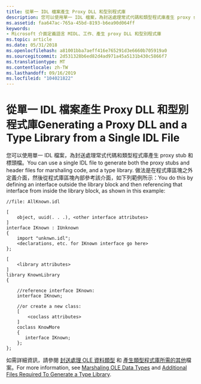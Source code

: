 ```yaml
---
title: 從單一 IDL 檔案產生 Proxy DLL 和型別程式庫
description: 您可以使用單一 IDL 檔案，為封送處理常式代碼和類型程式庫產生 proxy stub 和標頭檔。
ms.assetid: faa647ac-765a-45bd-8193-b6ea90d064ff
keywords:
- Microsoft 介面定義語言 MIDL、工作、產生 proxy DLL 和型別程式庫
ms.topic: article
ms.date: 05/31/2018
ms.openlocfilehash: a81001bba7aeff416e765291d3e6660b705919a0
ms.sourcegitcommit: 2d531328b6ed82d4ad971a45a5131b430c5866f7
ms.translationtype: MT
ms.contentlocale: zh-TW
ms.lasthandoff: 09/16/2019
ms.locfileid: "104021822"
---
```

# <a name="generating-a-proxy-dll-and-a-type-library-from-a-single-idl-file"></a><span data-ttu-id="751a9-104">從單一 IDL 檔案產生 Proxy DLL 和型別程式庫</span><span class="sxs-lookup"><span data-stu-id="751a9-104">Generating a Proxy DLL and a Type Library from a Single IDL File</span></span>

<span data-ttu-id="751a9-105">您可以使用單一 IDL 檔案，為封送處理常式代碼和類型程式庫產生 proxy stub 和標頭檔。</span><span class="sxs-lookup"><span data-stu-id="751a9-105">You can use a single IDL file to generate both the proxy stubs and header files for marshaling code, and a type library.</span></span> <span data-ttu-id="751a9-106">做法是在程式庫區塊之外定義介面，然後從程式庫區塊內部參考該介面，如下列範例所示：</span><span class="sxs-lookup"><span data-stu-id="751a9-106">You do this by defining an interface outside the library block and then referencing that interface from inside the library block, as shown in this example:</span></span>

``` syntax
//file: AllKnown.idl

[
    object, uuid(. . .), <other interface attributes>
]
interface IKnown : IUnknown 
{
    import "unknwn.idl";
    <declarations, etc. for IKnown interface go here>
};

[
    <library attributes>
]
library KnownLibrary 
{

    //reference interface IKnown:
    interface IKnown;

    //or create a new class:
    [
        <coclass attributes>
    ] 
    coclass KnowMore 
    {
       interface IKnown;
    };
};
```

<span data-ttu-id="751a9-107">如需詳細資訊，請參閱 [封送處理 OLE 資料類型](marshaling-ole-data-types.md) 和 [產生類型程式庫所需的其他](additional-files-required-to-generate-a-type-library-2.md)檔案。</span><span class="sxs-lookup"><span data-stu-id="751a9-107">For more information, see [Marshaling OLE Data Types](marshaling-ole-data-types.md) and [Additional Files Required To Generate a Type Library](additional-files-required-to-generate-a-type-library-2.md).</span></span>

 

 




